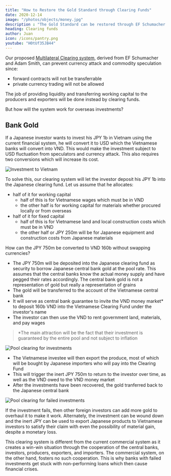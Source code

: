 ```yaml
---
title: "How to Restore the Gold Standard through Clearing Funds"
date: 2020-12-14
image: "/photos/objects/money.jpg"
description : "The Gold Standard can be restored through EF Schumacher's Clearing Funds which are part of Pool Clearing"
heading: Clearing funds
author: Juan
icon: /icons/pantry.png
youtube: "H0tUf35JB44"
---
```



Our proposed [Multilateral Clearing system](https://pantrypoints.com/world), derived from EF Schumacher and Adam Smith, can prevent currency attack and commodity speculation since:
- forward contracts will not be transferrable
- private currency trading will not be allowed

The job of providing liquidity and transferring working capital to the producers and exporters will be done instead by clearing funds. 

But how will the system work for overseas investments? 


## Bank Gold

If a Japanese investor wants to invest his JPY 1b in Vietnam using the current financial system, he will convert it to USD which the Vietnamese banks will convert into VND. This would make the investment subject to USD fluctuation from speculators and currency attack. This also requires two conversions which will increase its cost. 

![Investment to Vietnam](https://sorasystem.sirv.com/charts/pool/nonclear1.png)

To solve this, our clearing system will let the investor deposit his JPY 1b into the Japanese clearing fund. Let us assume that he allocates:
- half of it for working capital
  - half of this is for Vietnamese wages which must be in VND
  - the other half is for working capital for materials whether procured locally or from overseas
- half of it for fixed capital
  - half of this is for Vietnamese land and local construction costs which must be in VND
  - the other half or JPY 250m will be for Japanese equipment and construction costs from Japanese materials 

How can the JPY 750m be converted to VND 160b without swapping currencies?

- The JPY 750m will be deposited into the Japanese clearing fund as security to borrow Japanese central bank gold at the pool rate. This assumes that the central banks know the actual money supply and have pegged their rates accordingly. The central bank gold is not a representation of gold but really a representation of grains  
- The gold will be transferred to the account of the Vietnamese central bank
- It will serve as central bank guarantee to invite the VND money market* to deposit 160b VND into the Vietnamese Clearing Fund under the investor's name
- The investor can then use the VND to rent government land, materials, and pay wages

> *The main attraction will be the fact that their investment is guaranteed by the entire pool and not subject to inflation


![Pool clearing for investments](https://sorasystem.sirv.com/charts/pool/poolgold1.png)

- The Vietnamese investee will then export the produce, most of which will be bought by Japanese importers who will pay into the Clearing Fund
- This will trigger the inert JPY 750m to return to the investor over time, as well as the VND owed to the VND money market
- After the investments have been recovered, the gold tranferred back to the Japanese central bank

![Pool clearing for failed investments](https://sorasystem.sirv.com/charts/pool/poolgold2.png)

If the investment fails, then other foreign investors can add more gold to overhaul it to make it work. Alternately, the investment can be wound down and the inert JPY can be used to export Japanese products to Vietnamese investors to satisfy their claim with even the possibility of material gain, despite a monetary loss.

This clearing system is different from the current commercial system as it creates a win-win situation through the cooperation of the central banks, investors, producers, exporters, and importers. The commercial system, on the other hand, fosters no such cooperation. This is why banks with failed investments get stuck with non-performing loans which then cause financial crises. 

